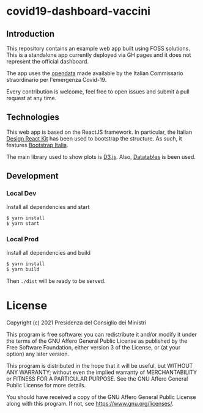 # covid19-dashboard-vaccini

## Introduction

This repository contains an example web app built using FOSS solutions. This is
a standalone app currently deployed via GH pages and it does not represent the
official dashboard. 

The app uses the [opendata](https://github.com/italia/covid19-opendata-vaccini)
made available by the Italian Commissario straordinario per l'emergenza
Covid-19. 

Every contribution is welcome, feel free to open issues and submit
a pull request at any time.

## Technologies

This web app is based on the ReactJS framework. In particular, the Italian
[Design React Kit](https://github.com/italia/design-react-kit) has been used to
bootstrap the structure. As such, it features [Bootstrap
Italia](https://italia.github.io/bootstrap-italia/).

The main library used to show plots is [D3.js](https://d3js.org/). Also,
[Datatables](https://datatables.net/) is been used.

## Development
### Local Dev

Install all dependencies and start
```bash
$ yarn install
$ yarn start
```

### Local Prod

Install all dependencies and build
```bash
$ yarn install
$ yarn build
```
Then `./dist` will be ready to be served.

# License

Copyright (c) 2021 Presidenza del Consiglio dei Ministri

This program is free software: you can redistribute it and/or modify it under
the terms of the GNU Affero General Public License as published by the Free
Software Foundation, either version 3 of the License, or (at your option) any
later version.

This program is distributed in the hope that it will be useful, but WITHOUT ANY
WARRANTY; without even the implied warranty of MERCHANTABILITY or FITNESS FOR
A PARTICULAR PURPOSE. See the GNU Affero General Public License for more
details.

You should have received a copy of the GNU Affero General Public License along
with this program. If not, see https://www.gnu.org/licenses/.
